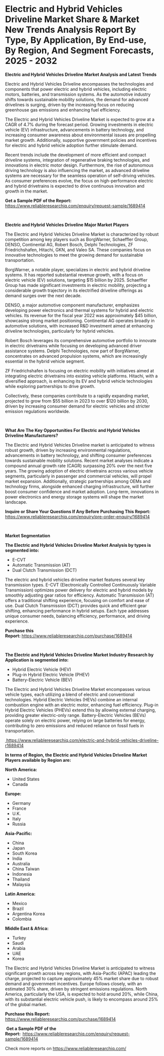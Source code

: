 <p><h1>Electric and Hybrid Vehicles Driveline Market Share & Market New Trends Analysis Report By Type, By Application, By End-use, By Region, And Segment Forecasts, 2025 - 2032</h1></p><p><strong>Electric and Hybrid Vehicles Driveline Market Analysis and Latest Trends</strong></p>
<p><p>Electric and Hybrid Vehicles Driveline encompasses the technologies and components that power electric and hybrid vehicles, including electric motors, batteries, and transmission systems. As the automotive industry shifts towards sustainable mobility solutions, the demand for advanced drivelines is surging, driven by the increasing focus on reducing greenhouse gas emissions and enhancing fuel efficiency. </p><p>The Electric and Hybrid Vehicles Driveline Market is expected to grow at a CAGR of 4.7% during the forecast period. Growing investments in electric vehicle (EV) infrastructure, advancements in battery technology, and increasing consumer awareness about environmental issues are propelling market growth. Additionally, supportive government policies and incentives for electric and hybrid vehicle adoption further stimulate demand.</p><p>Recent trends include the development of more efficient and compact driveline systems, integration of regenerative braking technologies, and innovations in electric motor design. Furthermore, the rise of autonomous driving technology is also influencing the market, as advanced driveline systems are necessary for the seamless operation of self-driving vehicles. As consumer preferences evolve, the focus on high-performance electric and hybrid drivetrains is expected to drive continuous innovation and growth in the market.</p></p>
<p><strong>Get a Sample PDF of the Report:&nbsp;</strong> <a href="https://www.reliableresearchiq.com/enquiry/request-sample/1689414?utm_campaign=2780&utm_medium=2&utm_source=Github&utm_content=ia&utm_term=26032025&utm_id=electric-and-hybrid-vehicles-driveline">https://www.reliableresearchiq.com/enquiry/request-sample/1689414</a></p>
<p>&nbsp;</p>
<p><strong>Electric and Hybrid Vehicles Driveline Major Market Players</strong></p>
<p><p>The Electric and Hybrid Vehicles Driveline Market is characterized by robust competition among key players such as BorgWarner, Schaeffler Group, DENSO, Continental AG, Robert Bosch, Delphi Technologies, ZF Friedrichshafen, Hitachi, GKN, and Valeo SA. These companies focus on innovative technologies to meet the growing demand for sustainable transportation.</p><p>BorgWarner, a notable player, specializes in electric and hybrid driveline systems. It has reported substantial revenue growth, with a focus on electric vehicle (EV) solutions, targeting $15 billion by 2025. Schaeffler Group has made significant investments in electric mobility, projecting a considerable growth trajectory in its electrified driveline offerings as demand surges over the next decade.</p><p>DENSO, a major automotive component manufacturer, emphasizes developing power electronics and thermal systems for hybrid and electric vehicles. Its revenue for the fiscal year 2022 was approximately $45 billion, showcasing strong market positioning. Continental AG operates broadly in automotive solutions, with increased R&D investment aimed at enhancing driveline technologies, particularly for hybrid vehicles.</p><p>Robert Bosch leverages its comprehensive automotive portfolio to innovate in electric drivetrains while focusing on developing advanced driver assistance systems. Delphi Technologies, now part of BorgWarner, concentrates on advanced propulsion systems, which are increasingly essential in the hybrid vehicle segment.</p><p>ZF Friedrichshafen is focusing on electric mobility with initiatives aimed at integrating electric drivetrains into existing vehicle platforms. Hitachi, with a diversified approach, is enhancing its EV and hybrid vehicle technologies while exploring partnerships to drive growth.</p><p>Collectively, these companies contribute to a rapidly expanding market, projected to grow from $55 billion in 2023 to over $120 billion by 2030, driven by increasing consumer demand for electric vehicles and stricter emission regulations worldwide.</p></p>
<p>&nbsp;</p>
<p><strong>What Are The Key Opportunities For Electric and Hybrid Vehicles Driveline Manufacturers?</strong></p>
<p><p>The Electric and Hybrid Vehicles Driveline market is anticipated to witness robust growth, driven by increasing environmental regulations, advancements in battery technology, and shifting consumer preferences towards sustainable mobility solutions. Recent market analyses indicate a compound annual growth rate (CAGR) surpassing 20% over the next five years. The growing adoption of electric drivetrains across various vehicle segments, particularly in passenger and commercial vehicles, will propel market expansion. Additionally, strategic partnerships among OEMs and technology firms, alongside enhanced charging infrastructure, will further boost consumer confidence and market adoption. Long-term, innovations in power electronics and energy storage systems will shape the market landscape.</p></p>
<p><strong>Inquire or Share Your Questions If Any Before Purchasing This Report:</strong> <a href="https://www.reliableresearchiq.com/enquiry/pre-order-enquiry/1689414?utm_campaign=2780&utm_medium=2&utm_source=Github&utm_content=ia&utm_term=26032025&utm_id=electric-and-hybrid-vehicles-driveline">https://www.reliableresearchiq.com/enquiry/pre-order-enquiry/1689414</a></p>
<p>&nbsp;</p>
<p><strong>Market Segmentation</strong></p>
<p><strong>The Electric and Hybrid Vehicles Driveline Market Analysis by types is segmented into:</strong></p>
<p><ul><li>E-CVT</li><li>Automatic Transmission (AT)</li><li>Dual Clutch Transmission (DCT)</li></ul></p>
<p><p>The electric and hybrid vehicles driveline market features several key transmission types. E-CVT (Electronically Controlled Continuously Variable Transmission) optimizes power delivery for electric and hybrid models by smoothly adjusting gear ratios for efficiency. Automatic Transmission (AT) offers a traditional shifting experience, focusing on comfort and ease of use. Dual Clutch Transmission (DCT) provides quick and efficient gear shifting, enhancing performance in hybrid setups. Each type addresses unique consumer needs, balancing efficiency, performance, and driving experience.</p></p>
<p><strong>Purchase this Report:&nbsp;</strong><a href="https://www.reliableresearchiq.com/purchase/1689414?utm_campaign=2780&utm_medium=2&utm_source=Github&utm_content=ia&utm_term=26032025&utm_id=electric-and-hybrid-vehicles-driveline">https://www.reliableresearchiq.com/purchase/1689414</a></p>
<p>&nbsp;</p>
<p><strong>The Electric and Hybrid Vehicles Driveline Market Industry Research by Application is segmented into:</strong></p>
<p><ul><li>Hybrid Electric Vehicle (HEV)</li><li>Plug-in Hybrid Electric Vehicle (PHEV)</li><li>Battery-Electric Vehicle (BEV)</li></ul></p>
<p><p>The Electric and Hybrid Vehicles Driveline Market encompasses various vehicle types, each utilizing a blend of electric and conventional technologies. Hybrid Electric Vehicles (HEVs) combine an internal combustion engine with an electric motor, enhancing fuel efficiency. Plug-in Hybrid Electric Vehicles (PHEVs) extend this by allowing external charging, providing greater electric-only range. Battery-Electric Vehicles (BEVs) operate solely on electric power, relying on large batteries for energy, contributing to zero emissions and reduced reliance on fossil fuels in transportation.</p></p>
<p><a href="https://www.reliableresearchiq.com/electric-and-hybrid-vehicles-driveline-r1689414?utm_campaign=2780&utm_medium=2&utm_source=Github&utm_content=ia&utm_term=26032025&utm_id=electric-and-hybrid-vehicles-driveline">&nbsp;https://www.reliableresearchiq.com/electric-and-hybrid-vehicles-driveline-r1689414</a></p>
<p><strong>In terms of Region, the Electric and Hybrid Vehicles Driveline Market Players available by Region are:</strong></p>
<p>
    <p> <strong> North America: </strong>
        <ul>
            <li>United States</li>
            <li>Canada</li>
        </ul>
        </p> 
    <p> <strong> Europe: </strong>
        <ul>
            <li>Germany</li>
            <li>France</li>
            <li>U.K.</li>
            <li>Italy</li>
            <li>Russia</li>
        </ul>
        </p> 
    <p> <strong> Asia-Pacific: </strong>
        <ul>
            <li>China</li>
            <li>Japan</li>
            <li>South Korea</li>
            <li>India</li>
            <li>Australia</li>
            <li>China Taiwan</li>
            <li>Indonesia</li>
            <li>Thailand</li>
            <li>Malaysia</li>
        </ul>
        </p> 
    <p> <strong> Latin America: </strong>
        <ul>
            <li>Mexico</li>
            <li>Brazil</li>
            <li>Argentina Korea</li>
            <li>Colombia</li>
        </ul>
        </p> 
    <p> <strong> Middle East & Africa: </strong>
        <ul>
            <li>Turkey</li>
            <li>Saudi</li>
            <li>Arabia</li>
            <li>UAE</li>
            <li>Korea</li>
        </ul>
    </p>
    </p>
<p><p>The Electric and Hybrid Vehicles Driveline Market is anticipated to witness significant growth across key regions, with Asia-Pacific (APAC) leading the charge, projected to capture approximately 45% market share due to robust demand and government incentives. Europe follows closely, with an estimated 30% share, driven by stringent emissions regulations. North America, particularly the USA, is expected to hold around 20%, while China, with its substantial electric vehicle push, is likely to encompass around 25% of the global market.</p></p>
<p><strong>Purchase this Report: </strong><a href="https://www.reliableresearchiq.com/purchase/1689414?utm_campaign=2780&utm_medium=2&utm_source=Github&utm_content=ia&utm_term=26032025&utm_id=electric-and-hybrid-vehicles-driveline">https://www.reliableresearchiq.com/purchase/1689414</a></p>
<p>&nbsp;<strong>Get a Sample PDF of the Report:&nbsp;&nbsp;</strong><a href="https://www.reliableresearchiq.com/enquiry/request-sample/1689414?utm_campaign=2780&utm_medium=2&utm_source=Github&utm_content=ia&utm_term=26032025&utm_id=electric-and-hybrid-vehicles-driveline">https://www.reliableresearchiq.com/enquiry/request-sample/1689414</a></p>
<p><strong></strong></p>
<p>Check more reports on <a href="https://www.reliableresearchiq.com/?utm_campaign=2780&utm_medium=2&utm_source=Github&utm_content=ia&utm_term=26032025&utm_id=electric-and-hybrid-vehicles-driveline">https://www.reliableresearchiq.com/</a></p>
